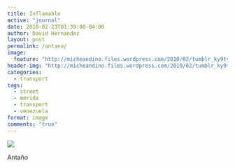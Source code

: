 ```yaml
---
title: Inflamable
active: "journal"
date: 2010-02-23T01:39:00-04:00
author: David Hernandez
layout: post
permalink: /antano/
image:
  feature: "http://micheandino.files.wordpress.com/2010/02/tumblr_ky9tyc8utj1qa1qgjo1_r1_1280.jpg"
header-img: "http://micheandino.files.wordpress.com/2010/02/tumblr_ky9tyc8utj1qa1qgjo1_r1_1280.jpg"
categories:
  - transport
tags:
  - street
  - merida
  - transport
  - venezuela
format: image
comments: "true"
---
```

<a href="http://micheandino.files.wordpress.com/2010/02/tumblr_ky9tyc8utj1qa1qgjo1_r1_1280.jpg" class="popup"  title="Antaño" data-caption="© 2010 by David Hernández">
<img src="http://micheandino.files.wordpress.com/2010/02/tumblr_ky9tyc8utj1qa1qgjo1_r1_1280.jpg"></a>

Antaño

